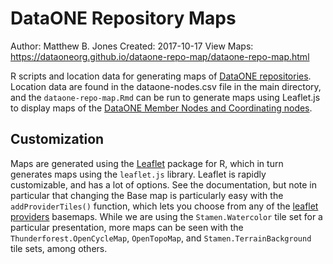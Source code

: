 # DataONE Repository Maps

Author: Matthew B. Jones
Created: 2017-10-17
View Maps: https://dataoneorg.github.io/dataone-repo-map/dataone-repo-map.html

R scripts and location data for generating maps of 
[DataONE repositories](https://www.dataone.org/current-member-nodes).
Location data are found in the dataone-nodes.csv file in the main directory, and 
the `dataone-repo-map.Rmd` can be run to generate maps using Leaflet.js to
display maps of the
[DataONE Member Nodes and Coordinating nodes](https://dataoneorg.github.io/dataone-repo-map/dataone-repo-map.html).

## Customization

Maps are generated using the [Leaflet](https://rstudio.github.io/leaflet/) package
for R, which in turn generates maps using the `leaflet.js` library. Leaflet is
rapidly customizable, and has a lot of options.  See the documentation, but note
in particular that changing the Base map is particularly easy with the
`addProviderTiles()` function, which lets you choose from any of the 
[leaflet providers](http://leaflet-extras.github.io/leaflet-providers/preview/index.html) 
basemaps.  While we are using the `Stamen.Watercolor` tile set for a particular 
presentation, more maps can be seen with the `Thunderforest.OpenCycleMap`, 
`OpenTopoMap`, and `Stamen.TerrainBackground` tile sets, among others.
